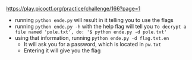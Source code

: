 https://play.picoctf.org/practice/challenge/166?page=1

- running `python ende.py` will result in it telling you to use the flags
- running `python ende.py -h` with the help flag will tell you `To decrypt a file named 'pole.txt', do: '$ python ende.py -d pole.txt'`
- using that information, running `python ende.py -d flag.txt.en`
	- It will ask you for a password, which is located in `pw.txt`
	- Entering it will give you the flag